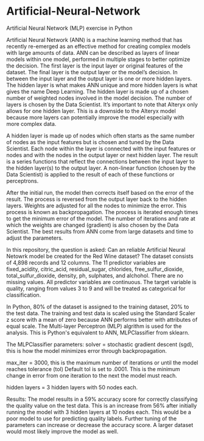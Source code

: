 # Artificial-Neural-Network
Artificial Neural Network (MLP) exercise in Python

Artificial Neural Network (ANN) is a machine learning method that has recently re-emerged as an effective method for creating complex models with large amounts of data.  ANN can be described as layers of linear models within one model, performed in multiple stages to better optimize the decision.  The first layer is the input layer or original features of the dataset.  The final layer is the output layer or the model’s decision.  In between the input layer and the output layer is one or more hidden layers.  The hidden layer is what makes ANN unique and more hidden layers is what gives the name Deep Learning. The hidden layer is made up of a chosen number of weighted nodes involved in the model decision.  The number of layers is chosen by the Data Scientist.  It’s important to note that Alteryx only allows for one hidden layer.  This is a downside to the Alteryx model because more layers can potentially improve the model especially with more complex data.

A hidden layer is made up of nodes which often starts as the same number of nodes as the input features but is chosen and tuned by the Data Scientist.  Each node within the layer is connected with the input features or nodes and with the nodes in the output layer or next hidden layer.  The result is a series functions that reflect the connections between the input layer to the hidden layer(s) to the output layer.  A non-linear function (chosen by the Data Scientist) is applied to the result of each of these functions or perceptrons. 
	
After the initial run, the model then corrects itself based on the error of the result.  The process is reversed from the output layer back to the hidden layers.  Weights are adjusted for all the nodes to minimize the error.  This process is known as backpropagation.  The process is iterated enough times to get the minimum error of the model.  The number of iterations and rate at which the weights are changed (gradient) is also chosen by the Data Scientist.  The best results from ANN come from large datasets and time to adjust the parameters. 
	
In this repository, the question is asked: Can an reliable Artificial Neural Netowrk model be created for the Red Wine dataset?  The dataset consists of 4,898 records and 12 columns.  The 11 predictor variables are fixed_acidity, citric_acid, residual_sugar, chlorides, free_sulfur_dioxide, total_sulfur_dioxide, density, ph, sulphates, and alchohol.  There are no missing values. All predictor variables are continuous.  The target variable is quality, ranging from values 3 to 9 and will be treated as categorical for classification.
  
In Python, 80% of the dataset is assigned to the training dataset, 20% to the test data.  The training and test data is scaled using the Standard Scaler z score with a mean of zero because ANN performs better with attributes of equal scale.  The Multi-layer Perceptron (MLP) algrithm is used for the analysis.  This is Python's equivalent to ANN, MLPClassifier from sklearn.
  
The MLPClassifier parameters: solver = stochastic gradient descent (sgd), this is how the model minimizes error through backpropagation.
  
max_iter = 3000, this is the maximum number of iterations or until the model reaches tolerance (tol) Default tol is set to .0001.  This is the minimum change in error from one iteration to the next the model must reach.  
				
hidden layers = 3 hidden layers with 50 nodes each.  
				
Results: The model results in a 59% accuracy score for correctly classifying the quality value on the test data.  This is an increase from 56% after initially running the model with 3 hidden layers at 10 nodes each.  This would be a poor model to use for predicting quality labels.  Further tuning of the parameters can increase or decrease the accuracy score.  A larger dataset would most likely improve the model as well. 
